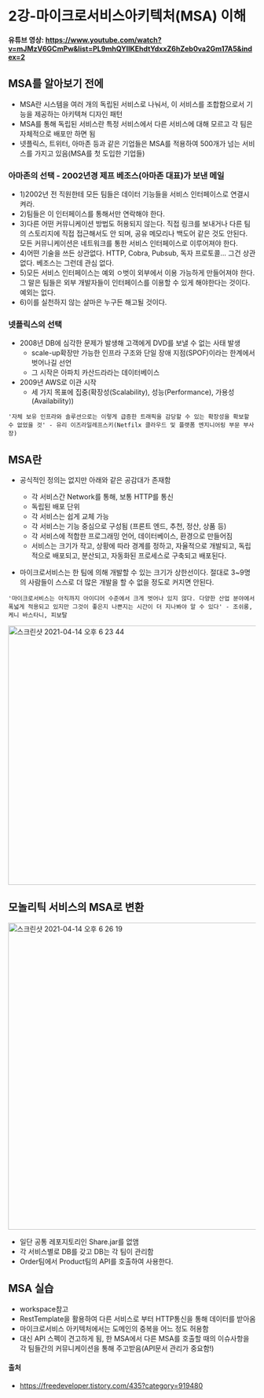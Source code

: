 # 2강-마이크로서비스아키텍처(MSA) 이해
#### 유튜브 영상: https://www.youtube.com/watch?v=mJMzV6GCmPw&list=PL9mhQYIlKEhdtYdxxZ6hZeb0va2Gm17A5&index=2

## MSA를 알아보기 전에
- MSA란 시스템을 여러 개의 독립된 서비스로 나눠서, 이 서비스를 조합함으로서 기능을 제공하는 아키텍쳐 디자인 패턴
- MSA를 통해 독립된 서비스란 특정 서비스에서 다른 서비스에 대해 모르고 각 팀은 자체적으로 배포만 하면 됨
- 넷플릭스, 트위터, 아마존 등과 같은 기업들은 MSA를 적용하여 500개가 넘는 서비스를 가지고 있음(MSA를 첫 도입한 기업들)

### 아마존의 선택 - 2002년경 제프 베조스(아마존 대표)가 보낸 메일
- 1)2002년 전 직원한테 모든 팀들은 데이터 기능들을 서비스 인터페이스로 연결시켜라.
- 2)팀들은 이 인터페이스를 통해서만 연락해야 한다.
- 3)다른 어떤 커뮤니케이션 방법도 허용되지 않는다. 직접 링크를 보내거나 다른 팀의 스토리지에 직접 접근해서도 안 되며, 공유 메모리나 백도어 같은 것도 안된다. 모든 커뮤니케이션은 네트워크를 통한 서비스 인터페이스로 이루어져야 한다.
- 4)어떤 기술을 쓰든 상관없다. HTTP, Cobra, Pubsub, 독자 프로토콜... 그건 상관없다. 베조스는 그런데 관심 없다.
- 5)모든 서비스 인터페이스는 예외 ㅇ벗이 외부에서 이용 가능하게 만들어져야 한다. 그 말은 팀들은 외부 개발자들이 인터페이스를 이용할 수 있게 해야한다는 것이다. 예외는 없다.
- 6)이를 실천하지 않는 살마은 누구든 해고될 것이다.

### 넷플릭스의 선택
- 2008년 DB에 심각한 문제가 발생해 고객에게 DVD를 보낼 수 없는 사태 발생
    - scale-up확장만 가능한 인프라 구조와 단일 장애 지점(SPOF)이라는 한계에서 벗어나길 선언
    - 그 시작은 아파치 카산드라라는 데이터베이스
- 2009년 AWS로 이관 시작
    - 세 가지 목표에 집중(확장성(Scalability), 성능(Performance), 가용성(Availability))
~~~
'자체 보유 인프라와 솔루션으로는 이렇게 급증한 트래픽을 감당할 수 있는 확장성을 확보할 수 없었을 것' - 유리 이즈라일레프스키(Netfilx 클라우드 및 플랫폼 엔지니어링 부문 부사장)
~~~

## MSA란
- 공식적인 정의는 없지만 아래와 같은 공감대가 존재함
    - 각 서비스간 Network를 통해, 보통 HTTP를 통신
    - 독립된 배포 단위
    - 각 서비스는 쉽게 교체 가능
    - 각 서비스는 기능 중심으로 구성됨 (프론트 엔드, 추천, 정산, 상품 등)
    - 각 서비스에 적합한 프로그래밍 언어, 데이터베이스, 환경으로 만들어짐
    - 서비스는 크기가 작고, 상황에 따라 경계를 정하고, 자율적으로 개발되고, 독립적으로 배포되고, 분산되고, 자동화된 프로세스로 구축되고 배포된다.

- 마이크로서비스는 한 팀에 의해 개발할 수 있는 크기가 상한선이다. 절대로 3~9명의 사람들이 스스로 더 많은 개발을 할 수 없을 정도로 커지면 안된다.
~~~
'마이크로서비스는 아직까지 아이디어 수준에서 크게 벗어나 있지 않다. 다양한 산업 분야에서 폭넓게 적용되고 있지만 그것이 좋은지 나쁜지는 시간이 더 지나봐야 알 수 있다' - 조쉬롱, 케니 바스타니, 피보탈
~~~

<img width="528" alt="스크린샷 2021-04-14 오후 6 23 44" src="https://user-images.githubusercontent.com/44339530/114687267-8cca2500-9d4e-11eb-8b08-a6122f539af7.png"><br>

## 모놀리틱 서비스의 MSA로 변환
<img width="625" alt="스크린샷 2021-04-14 오후 6 26 19" src="https://user-images.githubusercontent.com/44339530/114687620-e92d4480-9d4e-11eb-9b08-f03ca8f19574.png"><br>

- 일단 공통 레포지토리인 Share.jar를 없앰
- 각 서비스별로 DB를 갖고 DB는 각 팀이 관리함
- Order팀에서 Product팀의 API를 호출하여 사용한다. 

## MSA 실습
- workspace참고
- RestTemplate을 활용하여 다른 서비스로 부터 HTTP통신을 통해 데이터를 받아옴
- 마이크로서비스 아키텍처에서는 도메인의 중복을 어느 정도 허용함
- 대신 API 스펙이 견고하게 됨, 한 MSA에서 다른 MSA를 호출할 때의 이슈사항을 각 팀들간의 커뮤니케이션을 통해 주고받음(API문서 관리가 중요함!)

#### 출처
- https://freedeveloper.tistory.com/435?category=919480